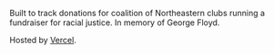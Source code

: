 Built to track donations for coalition of Northeastern clubs running a fundraiser for racial justice. In memory of George Floyd.

Hosted by [Vercel](https://vercel.com).
